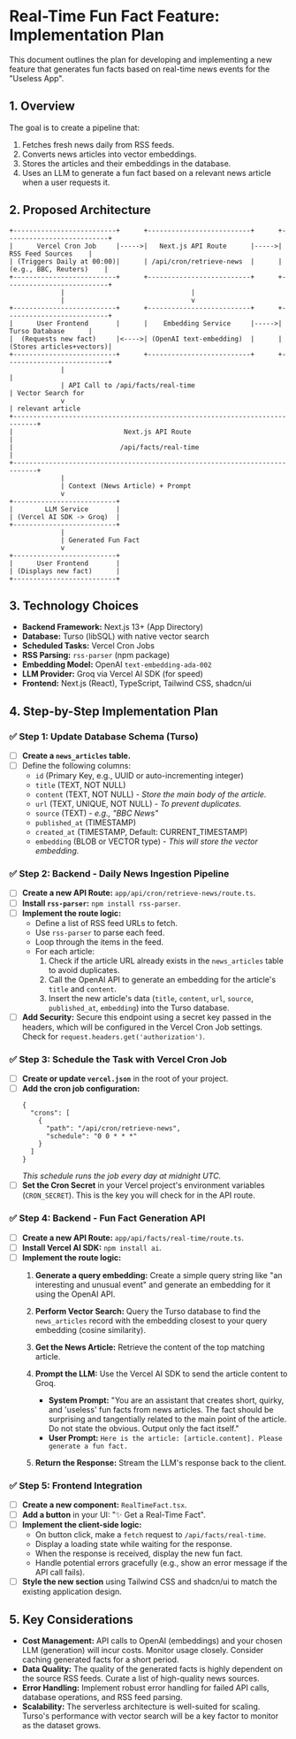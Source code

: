 # Real-Time Fun Fact Feature: Implementation Plan

This document outlines the plan for developing and implementing a new feature that generates fun facts based on real-time news events for the "Useless App".

## 1. Overview

The goal is to create a pipeline that:

1. Fetches fresh news daily from RSS feeds.
2. Converts news articles into vector embeddings.
3. Stores the articles and their embeddings in the database.
4. Uses an LLM to generate a fun fact based on a relevant news article when a user requests it.

## 2. Proposed Architecture

```
+--------------------------+      +--------------------------+      +--------------------------+
|      Vercel Cron Job     |----->|   Next.js API Route      |----->|      RSS Feed Sources    |
| (Triggers Daily at 00:00)|      | /api/cron/retrieve-news  |      |  (e.g., BBC, Reuters)    |
+--------------------------+      +--------------------------+      +--------------------------+
             |                                |
             |                                v
+--------------------------+      +--------------------------+      +--------------------------+
|      User Frontend       |      |    Embedding Service     |----->|      Turso Database      |
|  (Requests new fact)     |<---->| (OpenAI text-embedding)  |      | (Stores articles+vectors)|
+--------------------------+      +--------------------------+      +--------------------------+
             |                                                               |
             | API Call to /api/facts/real-time                              | Vector Search for
             v                                                               | relevant article
+----------------------------------------------------------------------------+
|                            Next.js API Route                               |
|                           /api/facts/real-time                             |
+----------------------------------------------------------------------------+
             |
             | Context (News Article) + Prompt
             v
+--------------------------+
|        LLM Service       |
| (Vercel AI SDK -> Groq)  |
+--------------------------+
             |
             | Generated Fun Fact
             v
+--------------------------+
|      User Frontend       |
| (Displays new fact)      |
+--------------------------+
```

## 3. Technology Choices

- **Backend Framework:** Next.js 13+ (App Directory)
- **Database:** Turso (libSQL) with native vector search
- **Scheduled Tasks:** Vercel Cron Jobs
- **RSS Parsing:** `rss-parser` (npm package)
- **Embedding Model:** OpenAI `text-embedding-ada-002`
- **LLM Provider:** Groq via Vercel AI SDK (for speed)
- **Frontend:** Next.js (React), TypeScript, Tailwind CSS, shadcn/ui

## 4. Step-by-Step Implementation Plan

### ✅ **Step 1: Update Database Schema (Turso)**

- [ ] **Create a `news_articles` table.**
- [ ] Define the following columns:
  - `id` (Primary Key, e.g., UUID or auto-incrementing integer)
  - `title` (TEXT, NOT NULL)
  - `content` (TEXT, NOT NULL) - _Store the main body of the article._
  - `url` (TEXT, UNIQUE, NOT NULL) - _To prevent duplicates._
  - `source` (TEXT) - _e.g., "BBC News"_
  - `published_at` (TIMESTAMP)
  - `created_at` (TIMESTAMP, Default: CURRENT_TIMESTAMP)
  - `embedding` (BLOB or VECTOR type) - _This will store the vector embedding._

### ✅ **Step 2: Backend - Daily News Ingestion Pipeline**

- [ ] **Create a new API Route:** `app/api/cron/retrieve-news/route.ts`.
- [ ] **Install `rss-parser`:** `npm install rss-parser`.
- [ ] **Implement the route logic:**
  - Define a list of RSS feed URLs to fetch.
  - Use `rss-parser` to parse each feed.
  - Loop through the items in the feed.
  - For each article:
    1. Check if the article URL already exists in the `news_articles` table to avoid duplicates.
    2. Call the OpenAI API to generate an embedding for the article's `title` and `content`.
    3. Insert the new article's data (`title`, `content`, `url`, `source`, `published_at`, `embedding`) into the Turso database.
- [ ] **Add Security:** Secure this endpoint using a secret key passed in the headers, which will be configured in the Vercel Cron Job settings. Check for `request.headers.get('authorization')`.

### ✅ **Step 3: Schedule the Task with Vercel Cron Job**

- [ ] **Create or update `vercel.json`** in the root of your project.
- [ ] **Add the cron job configuration:**
  ```
  {
    "crons": [
      {
        "path": "/api/cron/retrieve-news",
        "schedule": "0 0 * * *"
      }
    ]
  }
  ```
  _This schedule runs the job every day at midnight UTC._
- [ ] **Set the Cron Secret** in your Vercel project's environment variables (`CRON_SECRET`). This is the key you will check for in the API route.

### ✅ **Step 4: Backend - Fun Fact Generation API**

- [ ] **Create a new API Route:** `app/api/facts/real-time/route.ts`.
- [ ] **Install Vercel AI SDK:** `npm install ai`.
- [ ] **Implement the route logic:**
  1. **Generate a query embedding:** Create a simple query string like "an interesting and unusual event" and generate an embedding for it using the OpenAI API.
  2. **Perform Vector Search:** Query the Turso database to find the `news_articles` record with the embedding closest to your query embedding (cosine similarity).
  3. **Get the News Article:** Retrieve the content of the top matching article.
  4. **Prompt the LLM:** Use the Vercel AI SDK to send the article content to Groq.

     - **System Prompt:** "You are an assistant that creates short, quirky, and 'useless' fun facts from news articles. The fact should be surprising and tangentially related to the main point of the article. Do not state the obvious. Output only the fact itself."
     - **User Prompt:** `Here is the article: [article.content]. Please generate a fun fact.`

  5. **Return the Response:** Stream the LLM's response back to the client.

### ✅ **Step 5: Frontend Integration**

- [ ] **Create a new component:** `RealTimeFact.tsx`.
- [ ] **Add a button** in your UI: "✨ Get a Real-Time Fact".
- [ ] **Implement the client-side logic:**
  - On button click, make a `fetch` request to `/api/facts/real-time`.
  - Display a loading state while waiting for the response.
  - When the response is received, display the new fun fact.
  - Handle potential errors gracefully (e.g., show an error message if the API call fails).
- [ ] **Style the new section** using Tailwind CSS and shadcn/ui to match the existing application design.

## 5. Key Considerations

- **Cost Management:** API calls to OpenAI (embeddings) and your chosen LLM (generation) will incur costs. Monitor usage closely. Consider caching generated facts for a short period.
- **Data Quality:** The quality of the generated facts is highly dependent on the source RSS feeds. Curate a list of high-quality news sources.
- **Error Handling:** Implement robust error handling for failed API calls, database operations, and RSS feed parsing.
- **Scalability:** The serverless architecture is well-suited for scaling. Turso's performance with vector search will be a key factor to monitor as the dataset grows.
